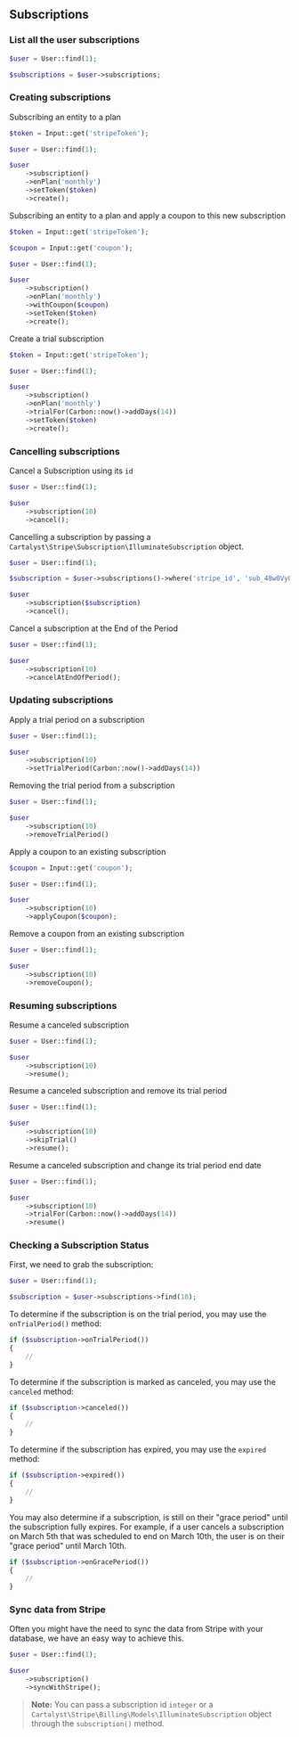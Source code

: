 ## Subscriptions

### List all the user subscriptions

```php
$user = User::find(1);

$subscriptions = $user->subscriptions;
```

### Creating subscriptions

Subscribing an entity to a plan

```php
$token = Input::get('stripeToken');

$user = User::find(1);

$user
	->subscription()
	->onPlan('monthly')
	->setToken($token)
	->create();
```

Subscribing an entity to a plan and apply a coupon to this new subscription

```php
$token = Input::get('stripeToken');

$coupon = Input::get('coupon');

$user = User::find(1);

$user
	->subscription()
	->onPlan('monthly')
	->withCoupon($coupon)
	->setToken($token)
	->create();
```

Create a trial subscription

```php
$token = Input::get('stripeToken');

$user = User::find(1);

$user
	->subscription()
	->onPlan('monthly')
	->trialFor(Carbon::now()->addDays(14))
	->setToken($token)
	->create();
```

### Cancelling subscriptions

Cancel a Subscription using its `id`

```php
$user = User::find(1);

$user
	->subscription(10)
	->cancel();
```

Cancelling a subscription by passing a `Cartalyst\Stripe\Subscription\IlluminateSubscription` object.

```php
$user = User::find(1);

$subscription = $user->subscriptions()->where('stripe_id', 'sub_48w0VyQzcNWCe3')->first();

$user
	->subscription($subscription)
	->cancel();
```

Cancel a subscription at the End of the Period

```php
$user = User::find(1);

$user
	->subscription(10)
	->cancelAtEndOfPeriod();
```

### Updating subscriptions

Apply a trial period on a subscription

```php
$user = User::find(1);

$user
	->subscription(10)
	->setTrialPeriod(Carbon::now()->addDays(14))
```

Removing the trial period from a subscription

```php
$user = User::find(1);

$user
	->subscription(10)
	->removeTrialPeriod()
```

Apply a coupon to an existing subscription

```php
$coupon = Input::get('coupon');

$user = User::find(1);

$user
	->subscription(10)
	->applyCoupon($coupon);
```

Remove a coupon from an existing subscription

```php
$user = User::find(1);

$user
	->subscription(10)
	->removeCoupon();
```

### Resuming subscriptions

Resume a canceled subscription

```php
$user = User::find(1);

$user
	->subscription(10)
	->resume();
```

Resume a canceled subscription and remove its trial period

```php
$user = User::find(1);

$user
	->subscription(10)
	->skipTrial()
	->resume();
```

Resume a canceled subscription and change its trial period end date

```php
$user = User::find(1);

$user
	->subscription(10)
	->trialFor(Carbon::now()->addDays(14))
	->resume()
```

### Checking a Subscription Status

First, we need to grab the subscription:

```php
$user = User::find(1);

$subscription = $user->subscriptions->find(10);
```

To determine if the subscription is on the trial period, you may use the `onTrialPeriod()` method:

```php
if ($subscription->onTrialPeriod())
{
	//
}
```

To determine if the subscription is marked as canceled, you may use the `canceled` method:

```php
if ($subscription->canceled())
{
	//
}
```

To determine if the subscription has expired, you may use the `expired` method:

```php
if ($subscription->expired())
{
	//
}
```

You may also determine if a subscription, is still on their "grace period" until the subscription fully expires. For example, if a user cancels a subscription on March 5th that was scheduled to end on March 10th, the user is on their "grace period" until March 10th.

```php
if ($subscription->onGracePeriod())
{
	//
}
```

### Sync data from Stripe

Often you might have the need to sync the data from Stripe with your database, we have an easy way to achieve this.

```php
$user = User::find(1);

$user
	->subscription()
	->syncWithStripe();
```

> **Note:** You can pass a subscription id `integer` or a `Cartalyst\Stripe\Billing\Models\IlluminateSubscription` object through the `subscription()` method.
